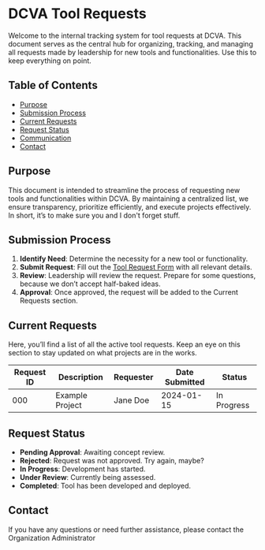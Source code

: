 # DCVA Tool Requests

Welcome to the internal tracking system for tool requests at DCVA. This document serves as the central hub for organizing, tracking, and managing all requests made by leadership for new tools and functionalities. Use this to keep everything on point.

## Table of Contents
- [Purpose](#purpose)
- [Submission Process](#submission-process)
- [Current Requests](#current-requests)
- [Request Status](#request-status)
- [Communication](#communication)
- [Contact](#contact)

## Purpose
This document is intended to streamline the process of requesting new tools and functionalities within DCVA. By maintaining a centralized list, we ensure transparency, prioritize efficiently, and execute projects effectively. In short, it’s to make sure you and I don't forget stuff.

## Submission Process
1. **Identify Need**: Determine the necessity for a new tool or functionality. 
2. **Submit Request**: Fill out the [Tool Request Form](#) with all relevant details.
3. **Review**: Leadership will review the request. Prepare for some questions, because we don’t accept half-baked ideas.
4. **Approval**: Once approved, the request will be added to the Current Requests section.

## Current Requests
Here, you’ll find a list of all the active tool requests. Keep an eye on this section to stay updated on what projects are in the works.

| Request ID | Description | Requester | Date Submitted | Status |
|------------|-------------|-----------|----------------|--------|
| 000        | Example Project | Jane Doe    | 2024-01-15 | In Progress |

## Request Status
- **Pending Approval**: Awaiting concept review.
- **Rejected**: Request was not approved. Try again, maybe?
- **In Progress**: Development has started.
- **Under Review**: Currently being assessed.
- **Completed**: Tool has been developed and deployed.

## Contact
If you have any questions or need further assistance, please contact the Organization Administrator
